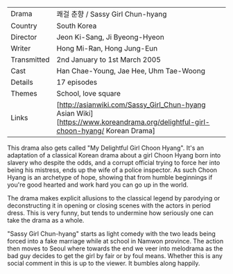 | | |
|-|-|
Drama|&#53132;&#44152; &#52632;&#54693; / Sassy Girl Chun-hyang
Country|South Korea
Director|Jeon Ki-Sang, Ji Byeong-Hyeon
Writer|Hong Mi-Ran, Hong Jung-Eun
Transmitted|2nd January to 1st March 2005
Cast|Han Chae-Young, Jae Hee, Uhm Tae-Woong
Details|17 episodes
Themes|School, love square
Links|[http://asianwiki.com/Sassy_Girl_Chun-hyang Asian Wiki] [https://www.koreandrama.org/delightful-girl-choon-hyang/ Korean Drama]

This drama also gets called "My Delightful Girl Choon Hyang".  It's an
adaptation of a classical Korean drama about a girl Choon Hyang born
into slavery who despite the odds, and a corrupt official trying to
force her into being his mistress, ends up the wife of a police
inspector.  As such Choon Hyang is an archetype of hope, showing that
from humble beginnings if you're good hearted and work hard you can
go up in the world.

The drama makes explicit allusions to the classical legend by parodying
or deconstructing it in opening or closing scenes with the actors in period dress.
This is very funny, but tends to undermine how seriously one can take the
drama as a whole.

"Sassy Girl Chun-hyang" starts as light comedy with the two leads being forced
into a fake marriage while at school in Namwon province.  The action then moves to
Seoul where towards the end we veer into melodrama as the bad guy
decides to get the girl by fair or by foul means. Whether this is
any social comment in this is up to the viewer. It bumbles along happily.

